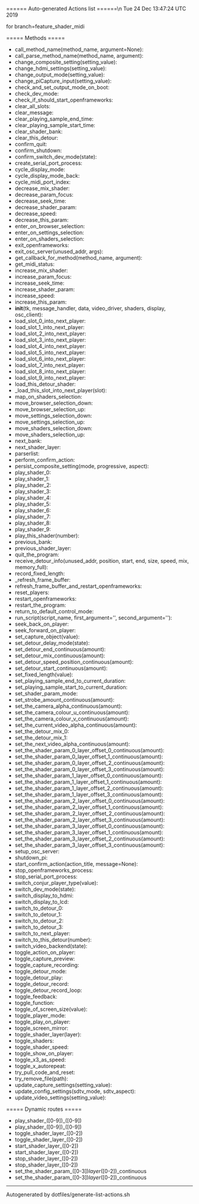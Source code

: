 ====== Auto-generated Actions list ======\n
Tue 24 Dec 13:47:24 UTC 2019

for branch=feature_shader_midi


===== Methods =====
  *   call_method_name(method_name, argument=None):
  *   call_parse_method_name(method_name, argument):
  *   change_composite_setting(setting_value):
  *   change_hdmi_settings(setting_value):
  *   change_output_mode(setting_value):
  *   change_piCapture_input(setting_value):
  *   check_and_set_output_mode_on_boot:
  *   check_dev_mode:
  *   check_if_should_start_openframeworks:
  *   clear_all_slots:
  *   clear_message:
  *   clear_playing_sample_end_time:
  *   clear_playing_sample_start_time:
  *   clear_shader_bank:
  *   clear_this_detour:
  *   confirm_quit:
  *   confirm_shutdown:
  *   confirm_switch_dev_mode(state):
  *   create_serial_port_process:
  *   cycle_display_mode:
  *   cycle_display_mode_back:
  *   cycle_midi_port_index:
  *   decrease_mix_shader:
  *   decrease_param_focus:
  *   decrease_seek_time:
  *   decrease_shader_param:
  *   decrease_speed:
  *   decrease_this_param:
  *   enter_on_browser_selection:
  *   enter_on_settings_selection:
  *   enter_on_shaders_selection:
  *   exit_openframeworks:
  *   exit_osc_server(unused_addr, args):
  *   get_callback_for_method(method_name, argument):
  *   get_midi_status:
  *   increase_mix_shader:
  *   increase_param_focus:
  *   increase_seek_time:
  *   increase_shader_param:
  *   increase_speed:
  *   increase_this_param:
  *   __init__(tk, message_handler, data, video_driver, shaders, display, osc_client):
  *   load_slot_0_into_next_player:
  *   load_slot_1_into_next_player:
  *   load_slot_2_into_next_player:
  *   load_slot_3_into_next_player:
  *   load_slot_4_into_next_player:
  *   load_slot_5_into_next_player:
  *   load_slot_6_into_next_player:
  *   load_slot_7_into_next_player:
  *   load_slot_8_into_next_player:
  *   load_slot_9_into_next_player:
  *   load_this_detour_shader:
  *   _load_this_slot_into_next_player(slot):
  *   map_on_shaders_selection:
  *   move_browser_selection_down:
  *   move_browser_selection_up:
  *   move_settings_selection_down:
  *   move_settings_selection_up:
  *   move_shaders_selection_down:
  *   move_shaders_selection_up:
  *   next_bank:
  *   next_shader_layer:
  *   parserlist:
  *   perform_confirm_action:
  *   persist_composite_setting(mode, progressive, aspect):
  *   play_shader_0:
  *   play_shader_1:
  *   play_shader_2:
  *   play_shader_3:
  *   play_shader_4:
  *   play_shader_5:
  *   play_shader_6:
  *   play_shader_7:
  *   play_shader_8:
  *   play_shader_9:
  *   play_this_shader(number):
  *   previous_bank:
  *   previous_shader_layer:
  *   quit_the_program:
  *   receive_detour_info(unused_addr, position, start, end, size, speed, mix, memory_full):
  *   record_fixed_length:
  *   _refresh_frame_buffer:
  *   refresh_frame_buffer_and_restart_openframeworks:
  *   reset_players:
  *   restart_openframeworks:
  *   restart_the_program:
  *   return_to_default_control_mode:
  *   run_script(script_name, first_argument='', second_argument=''):
  *   seek_back_on_player:
  *   seek_forward_on_player:    
  *   set_capture_object(value):
  *   set_detour_delay_mode(state):
  *   set_detour_end_continuous(amount):
  *   set_detour_mix_continuous(amount):
  *   set_detour_speed_position_continuous(amount):
  *   set_detour_start_continuous(amount):
  *   set_fixed_length(value):
  *   set_playing_sample_end_to_current_duration:
  *   set_playing_sample_start_to_current_duration:
  *   set_shader_param_mode:
  *   set_strobe_amount_continuous(amount):
  *   set_the_camera_alpha_continuous(amount):
  *   set_the_camera_colour_u_continuous(amount):
  *   set_the_camera_colour_v_continuous(amount):
  *   set_the_current_video_alpha_continuous(amount):
  *   set_the_detour_mix_0:
  *   set_the_detour_mix_1:
  *   set_the_next_video_alpha_continuous(amount):
  *   set_the_shader_param_0_layer_offset_0_continuous(amount):
  *   set_the_shader_param_0_layer_offset_1_continuous(amount):
  *   set_the_shader_param_0_layer_offset_2_continuous(amount):
  *   set_the_shader_param_0_layer_offset_3_continuous(amount):
  *   set_the_shader_param_1_layer_offset_0_continuous(amount):
  *   set_the_shader_param_1_layer_offset_1_continuous(amount):
  *   set_the_shader_param_1_layer_offset_2_continuous(amount):
  *   set_the_shader_param_1_layer_offset_3_continuous(amount):
  *   set_the_shader_param_2_layer_offset_0_continuous(amount):
  *   set_the_shader_param_2_layer_offset_1_continuous(amount):
  *   set_the_shader_param_2_layer_offset_2_continuous(amount):
  *   set_the_shader_param_2_layer_offset_3_continuous(amount):
  *   set_the_shader_param_3_layer_offset_0_continuous(amount):
  *   set_the_shader_param_3_layer_offset_1_continuous(amount):
  *   set_the_shader_param_3_layer_offset_2_continuous(amount):
  *   set_the_shader_param_3_layer_offset_3_continuous(amount):
  *   setup_osc_server:
  *   shutdown_pi:
  *   start_confirm_action(action_title, message=None):
  *   stop_openframeworks_process:
  *   stop_serial_port_process:
  *   switch_conjur_player_type(value):
  *   switch_dev_mode(state):
  *   switch_display_to_hdmi:
  *   switch_display_to_lcd:
  *   switch_to_detour_0:
  *   switch_to_detour_1:
  *   switch_to_detour_2:
  *   switch_to_detour_3:
  *   switch_to_next_player:
  *   switch_to_this_detour(number):
  *   switch_video_backend(state):
  *   toggle_action_on_player:
  *   toggle_capture_preview:
  *   toggle_capture_recording:
  *   toggle_detour_mode:
  *   toggle_detour_play:
  *   toggle_detour_record:
  *   toggle_detour_record_loop:
  *   toggle_feedback:
  *   toggle_function:
  *   toggle_of_screen_size(value):
  *   toggle_player_mode:
  *   toggle_play_on_player:
  *   toggle_screen_mirror:
  *   toggle_shader_layer(layer):
  *   toggle_shaders:
  *   toggle_shader_speed:
  *   toggle_show_on_player:
  *   toggle_x3_as_speed:
  *   toggle_x_autorepeat:
  *   try_pull_code_and_reset:
  *   try_remove_file(path):
  *   update_capture_settings(setting_value):
  *   update_config_settings(sdtv_mode, sdtv_aspect):
  *   update_video_settings(setting_value):


===== Dynamic routes =====
  * play_shader_([0-9])_([0-9])
  * play_shader_([0-9])_([0-9])
  * toggle_shader_layer_([0-2])
  * toggle_shader_layer_([0-2])
  * start_shader_layer_([0-2])
  * start_shader_layer_([0-2])
  * stop_shader_layer_([0-2])
  * stop_shader_layer_([0-2])
  * set_the_shader_param_([0-3])_layer_([0-2])_continuous
  * set_the_shader_param_([0-3])_layer_([0-2])_continuous

----

Autogenerated by dotfiles/generate-list-actions.sh
